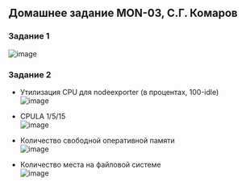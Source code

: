 ## Домашнее задание MON-03, С.Г. Комаров

### Задание 1

![image](https://user-images.githubusercontent.com/93157702/209572691-1ce64ea7-a1be-4360-b64e-7596febb81f8.png)

### Задание 2

- Утилизация CPU для nodeexporter (в процентах, 100-idle)  
![image](https://user-images.githubusercontent.com/93157702/209573709-b3bf5615-1084-4e39-a19f-990ba824ef83.png)


- CPULA 1/5/15  
![image](https://user-images.githubusercontent.com/93157702/209573742-57a926aa-d807-4d94-99ae-3c3d8bb751e1.png)


- Количество свободной оперативной памяти  
![image](https://user-images.githubusercontent.com/93157702/209573828-b9a42187-9a08-444d-8445-e39530f43e0d.png)



- Количество места на файловой системе  
![image](https://user-images.githubusercontent.com/93157702/209573813-f097f7b1-bb58-4fa3-87ef-e298404817d3.png)
